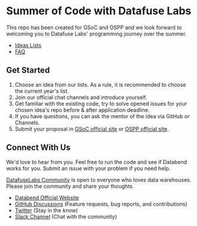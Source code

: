 # Summer of Code with Datafuse Labs

This repo has been created for GSoC and OSPP and we look forward to welcoming you to Datafuse Labs' programming journey over the summer.

- [Ideas Lists](./ideas-lists.md)
- [FAQ](./faq.md)

## Get Started

1. Choose an idea from our lists. As a rule, it is recommended to choose the current year's list.
2. Join our official chat channels and introduce yourself.
3. Get familiar with the existing code, try to solve opened issues for your chosen idea's repo before & after application deadline.
4. If you have questions, you can ask the mentor of the idea via GitHub or Channels.
5. Submit your proposal in [GSoC official site](https://summerofcode.withgoogle.com/) or [OSPP official site](https://summer-ospp.ac.cn/).

## Connect With Us

We'd love to hear from you. Feel free to run the code and see if Databend works for you. Submit an issue with your problem if you need help.

[DatafuseLabs Community](https://github.com/datafuselabs/) is open to everyone who loves data warehouses. Please join the community and share your thoughts.

- [Databend Official Website](https://databend.rs)
- [GitHub Discussions](https://github.com/datafuselabs/databend/discussions) (Feature requests, bug reports, and contributions)
- [Twitter](https://twitter.com/Datafuse_Labs) (Stay in the know)
- [Slack Channel](https://link.databend.rs/join-slack) (Chat with the community)
